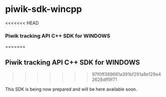 # piwik-sdk-wincpp

<<<<<<< HEAD
### Piwik tracking API C++ SDK for WINDOWS
=======
## Piwik tracking API C++ SDK for WINDOWS
>>>>>>> 97f0ff389661a391bf291a8e129e42628dff9f71

This SDK is being now prepared and will be here available soon.

